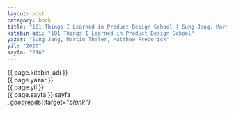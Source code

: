 ```yaml
---
layout: post
category: book
title: "101 Things I Learned in Product Design School | Sung Jang, Martin Thaler, Matthew Frederick"
kitabin adi: "101 Things I Learned in Product Design School"
yazar: "Sung Jang, Martin Thaler, Matthew Frederick"
yil: "2020"
sayfa: "216"
---
```




{{ page.kitabin_adi }}  
{{ page.yazar }}  
{{ page.yil }}  
{{ page.sayfa }} sayfa  
_[goodreads](https://www.goodreads.com/book/show/49188385-101-things-i-learned-in-product-design-school){:target="_blank"}_
